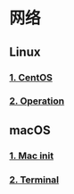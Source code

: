 # 网络

## Linux
### [1. CentOS](./Linux/CentOS.md)
### [2. Operation](./Linux/Operation.md)
## macOS
### [1. Mac init](./macOS/Mac_init.md)
### [2. Terminal](./macOS/Terminal.md)